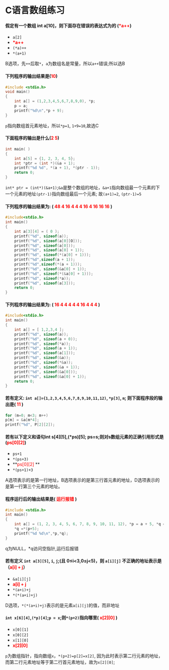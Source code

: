 # C语言数组练习

#### 假定有一个数组 int a[10]，则下面存在错误的表达式为的 (<font color=red>\*a++</font>)

- `a[2]`
- **<font color=red>\*a++</font>**
- `(*a)++`
- `*(a+1)`

B选项，先`++`后取`*`，`a`为数组名是常量，所以`a++`错误;所以选B

#### 下列程序的输出结果是(<font color=red>10</font>) 

```C
#include <stdio.h>
void main()
{
	int a[] = (1,2,3,4,5,6,7,8,9,0), *p;
	p = a;
	printf("%d\n",*p + 9);
}
```

`p`指向数组首元素地址，所以`*p=1`, `1+9=10`,故选C

#### 下面程序的输出是什么(<font color=red>2 5</font>)

```C
int main( ) 
{
	int a[5] = {1, 2, 3, 4, 5};
	int *ptr = (int *)(&a + 1);
	printf("%d %d", *(a + 1), *(ptr - 1));
	return 0;
}
```

`int* ptr = (int*)(&a+1)`;`&a`是整个数组的地址，`&a+1`指向数组最一个元素的下一个元素的地址`(ptr-1)`指向数组最后一个元素; 故`(a+1)=2`, `(ptr-1)=5`

#### 下列程序的输出结果为: ( <font color=red>48 4 16 4 4 4 16 4 16 16 16</font> )

```C
#include<stdio.h>
int main()
{
	int a[3][4] = ( 0 );
	printf("%d", sizeof(a));
	printf("%d", sizeof(a[0][O]));
	printf("%d", sizeof(a[0]));
	printf("%d", sizeof(a[0] + 1));
	printf("%d", sizeof(*(a[0] + 1)));
	printf("%d",sizeof(a + 1));
	printf("%d",sizeof(*(a + 1)));
	printf("%d", sizeof(&a[0] + 1));
	printf("%d", sizeof(*(&a[0] + 1)));
	printf("%d", sizeof(*a));
	printf("%d", sizeof(a[3]));
	return 0;
}
```

#### 下列程序的输出结果为: ( <font color=red>16 4 4 4 4 4 16 4 4 4</font> )

```C
#include<stdio.h>
int main()
{
	int a[] = [ 1,2,3,4 ];
	printf("%d", sizeof(a));
	printf("%d", sizeof(a + 0));
	printf("%d", sizeof(*a));
	printf("%d", sizeof(a + 1));
	printf("%d", sizeof(a[1]));
	printf("%d", sizeof(&a));
	printf("%d", sizeof(*&a));
	printf("%d", sizeof(&a + 1));
	printf("%d", sizeof(&a[0]));
	printf("%d", sizeof(&a[0] + 1));
	return 0;
}
```

#### 若有定义: `int a[]={1,2,3,4,5,6,7,8,9,10,11,12)`, `*p[3]`, `m`; 则下面程序段的输出是( <font color=red>11</font> )

```C
for (m=0; m<3; m++)
p[m] = &a[m*4];
printf("%d", P[2][2]);
```

#### 若有以下定义和语句int s[4][5],(*ps)[5]; ps=s;则对s数组元素的正确引用形式是 (<font color=red>ps[0][2]</font>)

- `ps+1`
- `*(ps+3)`
- **<font color=red>ps[0][2]</font> **
- `*(ps+1)+3`

A选项表示的是第一行地址，B选项表示的是第三行首元素的地址，D选项表示的是第一行第三个元素的地址。

#### 程序运行后的输出结果是( <font color=red>运行报错</font> )

```C
#include <stdio.h>
int main() 
{
	int a[] = (1, 2, 3, 4, 5, 6, 7, 8, 9, 10, 11, 12), *p = a + 5, *q = NULL;
	*q =*(p+5);
	printf("%d %d\n",*p,*q);
}
```

q为NULL，*q访问空指针,运行后报错

#### 若有定义 `int a[3][5]`, `i`, `j`;(且 0≤i<3,0≤j<5)，则 `a[i][j]` 不正确的地址表示是（<font color=red>a[i] + j</font>）

- `&a[i][j]`
- **<font color=red>a[i] + j</font>**
- `*(a+i)+j`
- `*(*(a+i)+j)`

D选项，`*(*(a+i)+j)`表示的是元素`a[i][j]`的值，而非地址

#### `int x[6][4]`,`(*p)[4]`;`p = x`;则`*(p+2)`指向哪里( <font color=red>x[2][0]</font> )

- `x[0][1]`
- `x[0][2]`
- `x[1][0]`
- **<font color=red>x[2][0]</font>**

`p`为数组指针，指向数组`x`，`*(p+2)=p[2]=x[2]`, 因为此时表示第二行元素的地址，而第二行元素地址等于第二行首元素地址，故为`x[2][0]`;


